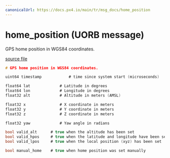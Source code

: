 ```yaml
---
canonicalUrl: https://docs.px4.io/main/tr/msg_docs/home_position
---
```


# home_position (UORB message)

GPS home position in WGS84 coordinates.

[source file](https://github.com/PX4/PX4-Autopilot/blob/release/1.13/msg/home_position.msg)

```c
# GPS home position in WGS84 coordinates.

uint64 timestamp            # time since system start (microseconds)

float64 lat             # Latitude in degrees
float64 lon             # Longitude in degrees
float32 alt             # Altitude in meters (AMSL)

float32 x               # X coordinate in meters
float32 y               # Y coordinate in meters
float32 z               # Z coordinate in meters

float32 yaw             # Yaw angle in radians

bool valid_alt      # true when the altitude has been set
bool valid_hpos     # true when the latitude and longitude have been set
bool valid_lpos     # true when the local position (xyz) has been set

bool manual_home    # true when home position was set manually

```
